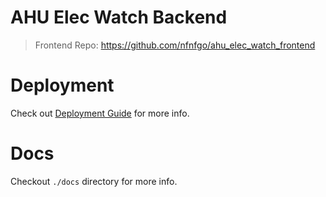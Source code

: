 # AHU Elec Watch Backend

> Frontend Repo: https://github.com/nfnfgo/ahu_elec_watch_frontend

# Deployment

Check out [Deployment Guide](./docs/deploy.md) for more info.

# Docs

Checkout `./docs` directory for more info.